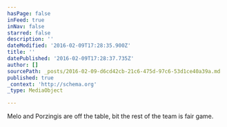 ```yaml
---
hasPage: false
inFeed: true
inNav: false
starred: false
description: ''
dateModified: '2016-02-09T17:28:35.900Z'
title: ''
datePublished: '2016-02-09T17:28:37.735Z'
author: []
sourcePath: _posts/2016-02-09-d6cd42cb-21c6-475d-97c6-53d1ce40a39a.md
published: true
_context: 'http://schema.org'
_type: MediaObject

---
```

Melo and Porzingis are off the table, bit the rest of the team is fair game.